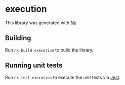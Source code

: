 # execution

This library was generated with [Nx](https://nx.dev).

## Building

Run `nx build execution` to build the library.

## Running unit tests

Run `nx test execution` to execute the unit tests via [Jest](https://jestjs.io).
